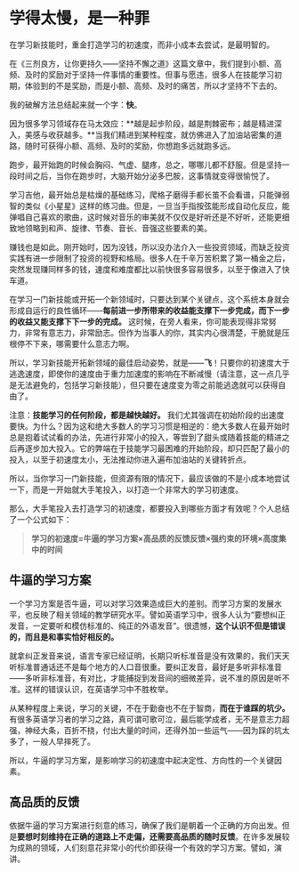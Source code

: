 # 学得太慢，是一种罪

在学习新技能时，重金打造学习的初速度，而非小成本去尝试，是最明智的。

在《三剂良方，让你更持久——坚持不懈之道》这篇文章中，我们提到小额、高频、及时的奖励对于坚持一件事情的重要性。但事与愿违，很多人在技能学习初期，体验到的不是奖励，而是小额、高频、及时的痛苦，所以才坚持不下去的。

我的破解方法总结起来就一个字：**快**。

因为很多学习领域存在马太效应：**越是起步阶段，越是荆棘密布；越是精进深入，美感与收获越多。**当我们精进到某种程度，就仿佛进入了加油站密集的道路，随时可获得小额、高频、及时的奖励，你想跑多远就跑多远。

跑步，最开始跑的时候会胸闷、气虚、腿疼，总之，哪哪儿都不舒服。但是坚持一段时间之后，当你在跑步时，大脑开始分泌多巴胺，这事情就变得很愉悦了。

学习吉他，最开始总是枯燥的基础练习，爬格子磨得手都长茧不会看谱，只能弹弱智的类似《小星星》这样的练习曲。但是，一旦当手指按弦能形成自动化反应，能弹唱自己喜欢的歌曲，这时候对音乐的审美就不仅仅是好听还是不好听，还能更细致地领略到和声、旋律、节奏、音长、音强这些要素的美。

赚钱也是如此。刚开始时，因为没钱，所以没办法介入一些投资领域，而缺乏投资实践有进一步限制了投资的视野和格局。很多人在千辛万苦积累了第一桶金之后，突然发现赚同样多的钱，速度和难度都比以前快很多容易很多，以至于像进入了快车道。

在学习一门新技能或开拓一个新领域时，只要达到某个关键点，这个系统本身就会形成自运行的良性循环——**每前进一步所带来的收益能支撑下一步完成，而下一步的收益又能支撑下下一步的完成。** 这时候，在旁人看来，你可能表现得非常努力，非常有意志力，非常励志。但作为当事人的你，其实内心很清楚，干脆就是压根停不下来，哪需要什么意志力啊。

所以，学习新技能开拓新领域的最佳启动姿势，就是——**飞**！只要你的初速度大于逃逸速度，即使你的速度由于重力加速度的影响在不断减慢（请注意，这一点几乎是无法避免的，包括学习新技能），但只要在速度变为零之前能逃逸就可以获得自由了。

注意：**技能学习的任何阶段，都是越快越好。** 我们尤其强调在初始阶段的出速度要快。为什么？因为这和绝大多数人的学习习惯是相逆的：绝大多数人在最开始时总是抱着试试看的办法，先进行非常小的投入，等尝到了甜头或随着技能的精进之后再逐步加大投入。它的弊端在于技能学习最困难的开始阶段，却只匹配了最小的投入，以至于初速度太小，无法推动你进入遍布加油站的关键转折点。

所以，当你学习一门新技能，但资源有限的情况下，最应该做的不是小成本地尝试一下，而是一开始就大手笔投入，以打造一个非常大的学习初速度。

那么，大手笔投入去打造学习的初速度，都要投入到哪些方面才有效呢？个人总结了一个公式如下：

> **学习的初速度=牛逼的学习方案×高品质的反馈反馈×强约束的环境×高度集中的时间**

## 牛逼的学习方案

一个学习方案是否牛逼，可以对学习效果造成巨大的差别。而学习方案的发展水平，也反映了相关领域的教学研究水平。譬如英语学习中，很多人认为“要想纠正发音，一定要听和模仿标准的、纯正的外语发音”。很遗憾，**这个认识不但是错误的，而且是和事实恰好相反的。**

就拿纠正发音来说，语言专家已经证明，长期只听标准音是没有效果的，我们天天听标准普通话还不是每个地方的人口音很重。要纠正发音，最好是多听非标准音——多听非标准音，有对比，才能捕捉到发音间的细微差异，说不准的原因是听不准。这样的错误认识，在英语学习中不胜枚举。

从某种程度上来说，学习的关键，不在于勤奋也不在于智商，**而在于谁踩的坑少。** 有很多英语学习者的学习之路，真可谓可歌可泣，最后能学成者，无不是意志力超强，神经大条，百折不挠，付出大量的时间，还得外加一些运气——因为踩的坑太多了，一般人早摔死了。

所以，牛逼的学习方案，是影响学习的初速度中起决定性、方向性的一个关键因素。

## 高品质的反馈

依据牛逼的学习方案进行刻意的练习，确保了我们是朝着一个正确的方向出发。但是**要想时刻维持在正确的道路上不走偏，还需要高品质的随时反馈**。在许多发展较为成熟的领域，人们刻意花非常小的代价即获得一个有效的学习方案。譬如，演讲。


